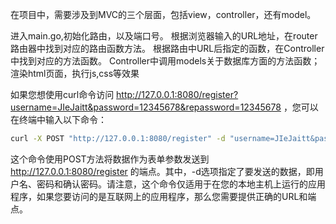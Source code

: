 在项目中，需要涉及到MVC的三个层面，包括view，controller，还有model。

进入main.go,初始化路由，以及端口号。
根据浏览器输入的URL地址，在router路由器中找到对应的路由函数方法。
根据路由中URL后指定的函数，在Controller中找到对应的方法函数。
Controller中调用models关于数据库方面的方法函数；渲染html页面，执行js,css等效果

如果您想使用curl命令访问 http://127.0.0.1:8080/register?username=JIeJaitt&password=12345678&repassword=12345678 ，您可以在终端中输入以下命令：
```bash
curl -X POST "http://127.0.0.1:8080/register" -d "username=JIeJaitt&password=12345678&repassword=12345678"
```
这个命令使用POST方法将数据作为表单参数发送到 http://127.0.0.1:8080/register 的端点。其中，-d选项指定了要发送的数据，即用户名、密码和确认密码。请注意，这个命令仅适用于在您的本地主机上运行的应用程序，如果您要访问的是互联网上的应用程序，那么您需要提供正确的URL和端点。